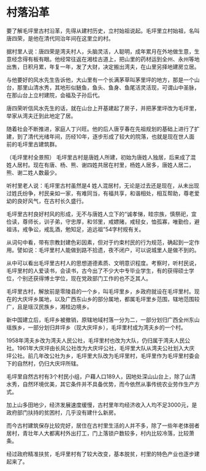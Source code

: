 # 村落沿革

要了解毛坪里古村沿革，先得从建村历史，立村始祖说起。毛坪里立村始祖，名叫唐四荣，是他在清代同治年间在这里立的村。

据村里人说：唐四荣是湾夫村人，头脑灵活，人聪明，成年累月在外地做生意，生意经念得有板有眼。他经常往返在湘桂古道上，把山里的药材运到全州、永州等地出售，日积月累，年复一年，发了大财，决定搬出湾夫，在山里另择地建房立居。

与他要好的风水先生告诉他，大山里有一个长满茅草叫茅里坪的地方，那是一个山台，那里山清水秀，其地形似鲢鱼，鱼头、鱼身、鱼尾活灵活现，可谓山中圣脉，在那山台上立村建院，会福及子孙后代。

唐四荣听信风水先生的话，就在山台上开基建起了房子，并把茅里坪改为毛坪里，举家从湾夫迁到此地定了居。

随着社会不断推进，家庭人丁兴旺。他的后人唐亨春在先祖规划的基础上进行了扩建，到了清代光绪年间，历经10年，逐步形成了较大的院落，也就是现在世人面前的毛坪里古建筑群。

（毛坪里村全景照）
毛坪里古村是唐姓人所建，初始为唐姓人独居，后来成了混姓人居村。现在有唐、杨、熊、谢四姓共居在村里，杨姓人居多，唐姓人居二，熊、谢二姓人数最少。

听村里老人说：毛坪里古村虽然是4 姓人混居村，无论是过去还是现在，从未出现过姓氏纷争，村民亲如一家，有难同当，有福共享，和谐相处，相互帮助，尊老爱幼的良好风气，在古村长久盛行。

毛坪里古村良好村风的形成，无不与唐姓人立下的“诚孝悌，眭宗族，慎祭祀，宜俭读，尊师长，训子弟，守忠厚，和邻里，戒嫖赌，戒轻女，恤孤寡，唯勤俭，避祖讳，戒争讼，戒乱酒，勉知足，追远祖”54字村规有关。

从词句中看，带有宗教封建色彩因素，但对于约束村民的行为规范，确起到一定作用。譬如说：毛坪里村人能做到路不拾遗，夜不闭户，可以说城里人是做不到的。

从中可以看出毛坪里古村人的思想道德素质、文明意识程度。考察时，听村民说，毛坪里村的人爱读书，会读书，古今出了不少大中专毕业学生，有的获得硕士学位，个别还获得博士学位，现在党政部门工作的也不乏其人。

毛坪里古村，解放前是零陵县的一个乡，叫毛坪里乡，乡政府就设在毛坪里村。现在的大庆坪乡属地，以及广西东山乡的部分属地，都属毛坪里乡范围，辖地范围较广，且是瑶汉民族乡，湘桂边境乡。

新中国建立后，毛坪乡被撤销，原辖地域村落一分为二，一部分划归广西全州东山瑶族乡，一部分划归井坪乡（现大庆坪乡），毛坪里村成为湾夫乡的一个村。

1958年湾夫乡改为湾夫人民公社，毛坪里村也改为大队，仍归属于湾夫人民公社。1961年大庆坪由长风公社改为大庆坪公社，毛坪里大队从湾夫公社划入大庆坪公社。前几年改公社为乡，毛坪里大队改为毛坪里村，毛坪里作为毛坪里村委会下的自然村，仍归大庆坪所辖。

毛坪里自然古村有3个村民小组，户藉人口189人，因地处深山山台上，除了山清水秀，自然环境优美，其它条件并不具备优势，而今依然从事传统农业劳作生产方式。

加上山多田地少，经济发展速度缓慢，古村里年均经济收入人均不足3000元，是政府部门扶持的贫困村，几乎没有建什么新房。

而今古村建筑保存比较完好，居住在古村里生活的人并不多，除了一些年老体弱者居村，青壮年人大都离村外出打工，门上落锁户数较多，村内比较冷落，比较萧条。

经过政府精准扶贫，毛坪里村有了较大改变，基本脱贫，村里的特色产业也逐步建起来了。
